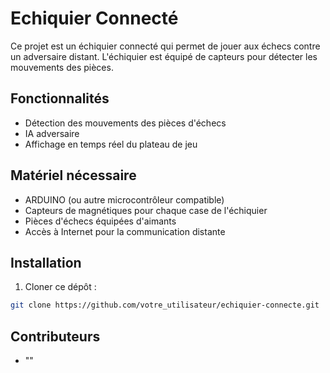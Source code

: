 # Echiquier Connecté

Ce projet est un échiquier connecté qui permet de jouer aux échecs contre un adversaire distant. L'échiquier est équipé de capteurs pour détecter les mouvements des pièces.

## Fonctionnalités

- Détection des mouvements des pièces d'échecs
- IA adversaire
- Affichage en temps réel du plateau de jeu

## Matériel nécessaire

- ARDUINO (ou autre microcontrôleur compatible)
- Capteurs de magnétiques pour chaque case de l'échiquier
- Pièces d'échecs équipées d'aimants
- Accès à Internet pour la communication distante

## Installation

1. Cloner ce dépôt :

```bash
git clone https://github.com/votre_utilisateur/echiquier-connecte.git
```

## Contributeurs
- ""
